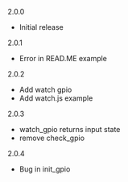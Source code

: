 2.0.0
- Initial release

2.0.1
- Error in READ.ME example 

2.0.2
- Add watch gpio 
- Add watch.js example

2.0.3
- watch_gpio returns input state
- remove check_gpio

2.0.4
- Bug in init_gpio
